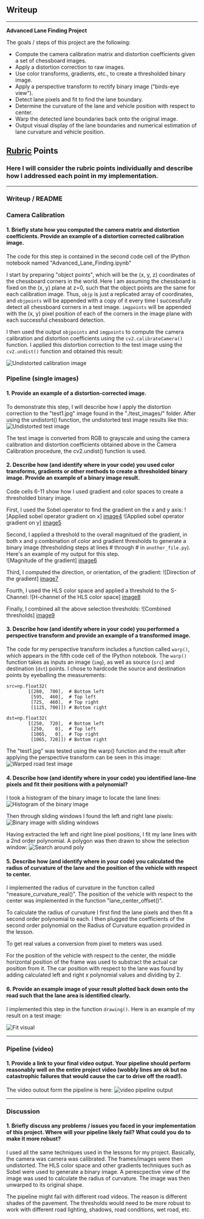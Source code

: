 ## Writeup 


---

**Advanced Lane Finding Project**

The goals / steps of this project are the following:

* Compute the camera calibration matrix and distortion coefficients given a set of chessboard images.
* Apply a distortion correction to raw images.
* Use color transforms, gradients, etc., to create a thresholded binary image.
* Apply a perspective transform to rectify binary image ("birds-eye view").
* Detect lane pixels and fit to find the lane boundary.
* Determine the curvature of the lane and vehicle position with respect to center.
* Warp the detected lane boundaries back onto the original image.
* Output visual display of the lane boundaries and numerical estimation of lane curvature and vehicle position.

[//]: # (Image References)

[image1]: ./output_images/undist_cal_img.png "Undistorted calibration image"
[image2]: ./output_images/undistort_img.png "Undistorted test image"
[image3]: ./output_images/warped_img.png "Warped road test image"
[image4]: ./output_images/sobel_gradx_img.png "Applied sobel operator gradient on x"
[image5]: ./output_images/sobel_grady_img.png "Applied sobel operator gradient on y"
[image6]: ./output_images/mag_of_grad_img.png "Magnitude of the gradient"
[image7]: ./output_images/dir_of_grad_img.png "Direction of the gradient"
[image8]: ./output_images/hls_select_img.png "H-channel of the HLS color space"
[image9]: ./output_images/combined_threshs_img.png "Combined thresholds"
[image10]: ./output_images/warped_binary_img.png "Warped binary image"
[image11]: ./output_images/hist_img.png "Histogram of the binary image"
[image12]: ./output_images/sliding_win_img.png "Binary image with sliding windows"
[image13]: ./output_images/search_around_poly_img.png "Search around poly"
[image14]: ./output_images/drawing_img.png "Fit visual"
[image15]: ./output_images/display_info_img.png "Display curvature and offset on visual"
[video1]: ./project_video_output.mp4 "Video pipeline output"

## [Rubric](https://review.udacity.com/#!/rubrics/571/view) Points

### Here I will consider the rubric points individually and describe how I addressed each point in my implementation.  

---

### Writeup / README


### Camera Calibration

#### 1. Briefly state how you computed the camera matrix and distortion coefficients. Provide an example of a distortion corrected calibration image.

The code for this step is contained in the second code cell of the IPython notebook named "Advanced_Lane_Finding.ipynb"

I start by preparing "object points", which will be the (x, y, z) coordinates of the chessboard corners in the world. Here I am assuming the chessboard is fixed on the (x, y) plane at z=0, such that the object points are the same for each calibration image.  Thus, `objp` is just a replicated array of coordinates, and `objpoints` will be appended with a copy of it every time I successfully detect all chessboard corners in a test image.  `imgpoints` will be appended with the (x, y) pixel position of each of the corners in the image plane with each successful chessboard detection.  

I then used the output `objpoints` and `imgpoints` to compute the camera calibration and distortion coefficients using the `cv2.calibrateCamera()` function.  I applied this distortion correction to the test image using the `cv2.undist()` function and obtained this result: 

![Undistorted calibration image][image1]


### Pipeline (single images)

#### 1. Provide an example of a distortion-corrected image.

To demonstrate this step, I will describe how I apply the distortion correction to the "test1.jpg" image found in the "./test_images/" folder. After using the undistort() function, the undistorted test image results like this:
![Undistorted test image][image2]

The test image is converted from RGB to grayscale and using the camera calibration and distortion coefficients obtained above in the Camera Calibration procedure, the cv2.undist() function is used.


#### 2. Describe how (and identify where in your code) you used color transforms, gradients or other methods to create a thresholded binary image.  Provide an example of a binary image result.

Code cells 6-11 show how I used gradient and color spaces to create a thresholded binary image.

First, I used the Sobel operator to find the gradient on the x and y axis:
![Applied sobel operator gradient on x] [image4]
![Applied sobel operator gradient on y] [image5]

Second, I applied a threshold to the overall magnitued of the gradient, in both x and y.combination of color and gradient thresholds to generate a binary image (thresholding steps at lines # through # in `another_file.py`).  Here's an example of my output for this step.  
![Magnitude of the gradient] [image6]

Third, I computed the direction, or orientation, of the gradient:
![Direction of the gradient] [image7]

Fourth, I used the HLS color space and applied a threshold to the S-Channel: 
![H-channel of the HLS color space] [image8]

Finally, I combined all the above selection thresholds: 
![Combined thresholds] [image9]


#### 3. Describe how (and identify where in your code) you performed a perspective transform and provide an example of a transformed image.

The code for my perspective transform includes a function called `warp()`, which appears in the fifth code cell of the IPython notebook.  The `warp()` function takes as inputs an image (`img`), as well as source (`src`) and destination (`dst`) points.  I chose to hardcode the source and destination points by eyeballing the measurements:
        
    src=np.float32(
            [[280,  700],  # Bottom left
             [595,  460],  # Top left
             [725,  460],  # Top right
             [1125, 700]]) # Bottom right  

    dst=np.float32(
            [[250,  720],  # Bottom left
             [250,    0],  # Top left
             [1065,   0],  # Top right
             [1065, 720]]) # Bottom right

The "test1.jpg" was tested using the warp() function and the result after applying the perspective transform can be seen in this image:
![Warped road test image][image3]

#### 4. Describe how (and identify where in your code) you identified lane-line pixels and fit their positions with a polynomial?

I took a histogram of the binary image to locate the lane lines:
![Histogram of the binary image][image11]

Then through sliding windows I found the left and right lane pixels:
![Binary image with sliding windows][image12]

Having extracted the left and right line pixel positions, I fit my lane lines with a 2nd order polynomial.  A polygon was then drawn to show the selection window: 
![Search around poly][image13]

#### 5. Describe how (and identify where in your code) you calculated the radius of curvature of the lane and the position of the vehicle with respect to center.

I implemented the radius of curvature in the function called "measure_curvature_real()".  The position of the vehicle with respect to the center was implemented in the function "lane_center_offset()".

To calculate the radius of curvature I first find the lane pixels and then fit a second order polynomial to each.  I then plugged the coefficients of the second order polynomial on the Radius of Curvature equation provided in the lesson.

To get real values a conversion from pixel to meters was used.

For the position of the vehicle with respect to the center, the middle horizontal position of the frame was used to substract the actual car position from it. The car position with respect to the lane was found by adding calculated left and right x polynomial values and dividing by 2.


#### 6. Provide an example image of your result plotted back down onto the road such that the lane area is identified clearly.

I implemented this step in the function `drawing()`.  Here is an example of my result on a test image:

![Fit visual][image14]

---

### Pipeline (video)

#### 1. Provide a link to your final video output.  Your pipeline should perform reasonably well on the entire project video (wobbly lines are ok but no catastrophic failures that would cause the car to drive off the road!).

The video outout form the pipeline is here:
![video pipeline output](video1)

---

### Discussion

#### 1. Briefly discuss any problems / issues you faced in your implementation of this project.  Where will your pipeline likely fail?  What could you do to make it more robust?

I used all the same techniques used in the lessons for my project.  Basically, the camera was camera was calibrated.  The frames/images were then undistorted.  The HLS color space and other gradients techniques such as Sobel were used to generate a binary image.  A perescpective view of the image was used to calculate the radius of curvature.  The image was then unwarped to its original shape. 

The pipeline might fail with different road videos.  The reason is different shades of the pavement.  The thresholds would need to be more robust to work with different road lighting, shadows, road conditions, wet road, etc.  
